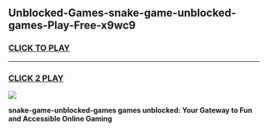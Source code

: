 
## Unblocked-Games-snake-game-unblocked-games-Play-Free-x9wc9
<h3>
<a href="https://premium76.site?title=snake-game-unblocked-games&ref=21A">CLICK TO PLAY</a></h3>
<hr>

<h3>
<a href="https://premium76.site?title=snake-game-unblocked-games&ref=21A">CLICK 2 PLAY</a>
  
</h3>

<a href="https://premium76.site?title=snake-game-unblocked-games&ref=21A"><img src="https://clearcache.store/games.png"></a>


**snake-game-unblocked-games games unblocked: Your Gateway to Fun and Accessible Online Gaming**

